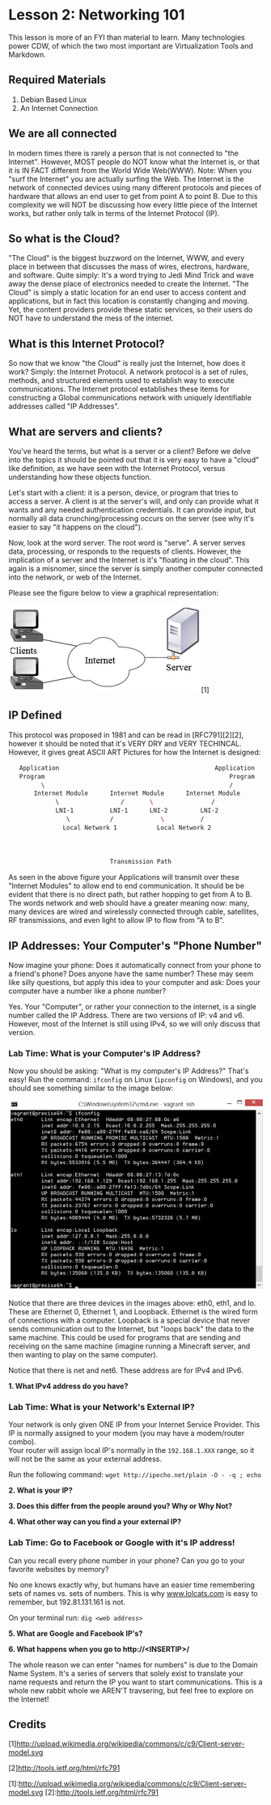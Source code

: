 Lesson 2: Networking 101
========================
This lesson is more of an FYI than material to learn.
Many technologies power CDW, of which the two most important are Virtualization Tools and Markdown.

Required Materials
------------------
1. Debian Based Linux
2. An Internet Connection

We are all connected
--------------------
In modern times there is rarely a person that is not connected to "the Internet".
However, MOST people do NOT know what the Internet is, or that it is IN FACT different from the World Wide Web(WWW).
Note: When you "surf the Internet" you are actually surfing the Web.
The Internet is the network of connected devices using many different protocols and pieces of hardware that allows an end user to get from point A to point B.
Due to this complexity we will NOT be discussing how every little piece of the Internet works, but rather only talk in terms of the Internet Protocol (IP).

So what is the Cloud?
---------------------
"The Cloud" is the biggest buzzword on the Internet, WWW, and every place in between that discusses the mass of wires, electrons, hardware, and software.
Quite simply: It's a word trying to Jedi Mind Trick and wave away the dense place of electronics needed to create the Internet.
"The Cloud" is simply a static location for an end user to access content and applications, but in fact this location is constantly changing and moving.
Yet, the content providers provide these static services, so their users do NOT have to understand the mess of the internet.

What is this Internet Protocol?
-------------------------------	
So now that we know "the Cloud" is really just the Internet, how does it work?
Simply: the Internet Protocol.
A network protocol is a set of rules, methods, and structured elements used to establish way to execute communications.
The Internet protocol establishes these items for constructing a Global communications network with uniquely identifiable addresses called "IP Addresses".

What are servers and clients?
-----------------------------
You've heard the terms, but what is a server or a client?
Before we delve into the topics it should be pointed out that it is very easy to have a "cloud" like definition, as we have seen with the Internet Protocol, versus understanding how these objects function.

Let's start with a client: it is a person, device, or program that tries to access a server.
A client is at the server's will, and only can provide what it wants and any needed authentication credentials.
It can provide input, but normally all data crunching/processing occurs on the server (see why it's easier to say "it happens on the cloud").

Now, look at the word server.
The root word is "serve".
A server serves data, processing, or responds to the requests of clients.
However, the implication of a server and the Internet is it's "floating in the cloud".
This again is a misnomer, since the server is simply another computer connected into the network, or web of the Internet.

Please see the figure below to view a graphical representation:

![Client/Server Diagram](./02_ClientServer_.png)\[1\]


IP Defined
----------
This protocol was proposed in 1981 and can be read in [RFC791][2]\[2\], however it should be noted that it's VERY DRY and VERY TECHINCAL.
However, it gives great ASCII ART Pictures for how the Internet is designed:
```bash
   Application                                           Application
   Program                                                   Program
         \                                                   /
       Internet Module      Internet Module      Internet Module
             \                 /       \                /
             LNI-1          LNI-1      LNI-2         LNI-2
                \           /             \          /
               Local Network 1           Local Network 2



                            Transmission Path
```
As seen in the above figure your Applications will transmit over these "Internet Modules" to allow end to end communication.
It should be be evident that there is no direct path, but rather hopping to get from A to B.
The words network and web should have a greater meaning now: many, many devices are wired and wirelessly connected through cable, satellites, RF transmissions, and even light to allow IP to flow from "A to B". 

IP Addresses: Your Computer's "Phone Number"
--------------------------------------------
Now imagine your phone: Does it automatically connect from your phone to a friend's phone?
Does anyone have the same number?
These may seem like silly questions, but apply this idea to your computer and ask: Does your computer have a number like a phone number?

Yes.
Your "Computer", or rather your connection to the internet, is a single number called the IP Address.
There are two versions of IP: v4 and v6.
However, most of the Internet is still using IPv4, so we will only discuss that version.

### Lab Time: What is your Computer's IP Address?
Now you should be asking: "What is my computer's IP Address?"
That's easy!
Run the command: `ifconfig` on Linux (`ipconfig` on Windows), and you should see something similar to the image below:

![ifconfig Output](./01_ifconfig_.png)

Notice that there are three devices in the images above: eth0, eth1, and lo.
These are Ethernet 0, Ethernet 1, and Loopback.
Ethernet is the wired form of connections with a computer.
Loopback is a special device that never sends communication out to the Internet, but "loops back" the data to the same machine.
This could be used for programs that are sending and receiving on the same machine (imagine running a Minecraft server, and then wanting to play on the same computer).

Notice that there is net and net6.
These address are for IPv4 and IPv6.

**1. What IPv4 address do you have?**

### Lab Time: What is your Network's External IP?
Your network is only given ONE IP from your Internet Service Provider.
This IP is normally assigned to your modem (you may have a modem/router combo).  
Your router will assign local IP's normally in the `192.168.1.XXX` range, so it will not be the same as your external address.

Run the following command: `wget http://ipecho.net/plain -O - -q ; echo`

**2. What is your IP?**

**3. Does this differ from the people around you? Why or Why Not?**

**4. What other way can you find a your external IP?**

### Lab Time: Go to Facebook or Google with it's IP address!
Can you recall every phone number in your phone?
Can you go to your favorite websites by memory?

No one knows exactly why, but humans have an easier time remembering sets of names vs. sets of numbers.
This is why www.lolcats.com is easy to remember, but 192.81.131.161 is not.

On your terminal run: `dig <web address>`

**5. What are Google and Facebook IP's?**

**6. What happens when you go to http://\<INSERTIP\>/**

The whole reason we can enter "names for numbers" is due to the Domain Name System.
It's a series of servers that solely exist to translate your name requests and return the IP you want to start communications.
This is a whole new rabbit whole we AREN'T travsering, but feel free to explore on the Internet!

Credits
-------
\[1\]http://upload.wikimedia.org/wikipedia/commons/c/c9/Client-server-model.svg

\[2\]http://tools.ietf.org/html/rfc791

[1]:http://upload.wikimedia.org/wikipedia/commons/c/c9/Client-server-model.svg <!--Taken under a GPL 2.1 from wikimedia.org: http://upload.wikimedia.org/wikipedia/commons/c/c9/Client-server-model.svg !-->
[2]:http://tools.ietf.org/html/rfc791

